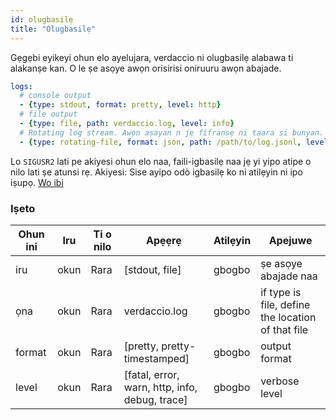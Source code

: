 ```yaml
---
id: olugbasilẹ
title: "Olugbasilẹ"
---
```


Gẹgẹbi eyikeyi ohun elo ayelujara, verdaccio ni olugbasilẹ alabawa ti alakanṣe kan. O le ṣe asọye awọn orisirisi oniruuru awọn abajade.

```yaml
logs:
  # console output
  - {type: stdout, format: pretty, level: http}
  # file output
  - {type: file, path: verdaccio.log, level: info}
  # Rotating log stream. Awọn aṣayan n jẹ fifransẹ ni taara si bunyan. Wo: https://github.com/trentm/node-bunyan#stream-type-rotating-file
  - {type: rotating-file, format: json, path: /path/to/log.jsonl, level: http, options: {period: 1d}}
```

Lo `SIGUSR2` lati pe akiyesi ohun elo naa, faili-igbasilẹ naa jẹ yi yipo atipe o nilo lati ṣe atunsi rẹ. Akiyesi: Sise ayipo odò igbasilẹ ko ni atilẹyin ni ipo iṣupọ. [Wo ibi](https://github.com/trentm/node-bunyan#stream-type-rotating-file)

### Iṣeto

| Ohun ini | Iru  | Ti o nilo | Apẹẹrẹ                                         | Atilẹyin | Apejuwe                                           |
| -------- | ---- | --------- | ---------------------------------------------- | -------- | ------------------------------------------------- |
| iru      | okun | Rara      | [stdout, file]                                 | gbogbo   | ṣe asọye abajade naa                              |
| ọna      | okun | Rara      | verdaccio.log                                  | gbogbo   | if type is file, define the location of that file |
| format   | okun | Rara      | [pretty, pretty-timestamped]                   | gbogbo   | output format                                     |
| level    | okun | Rara      | [fatal, error, warn, http, info, debug, trace] | gbogbo   | verbose level                                     |